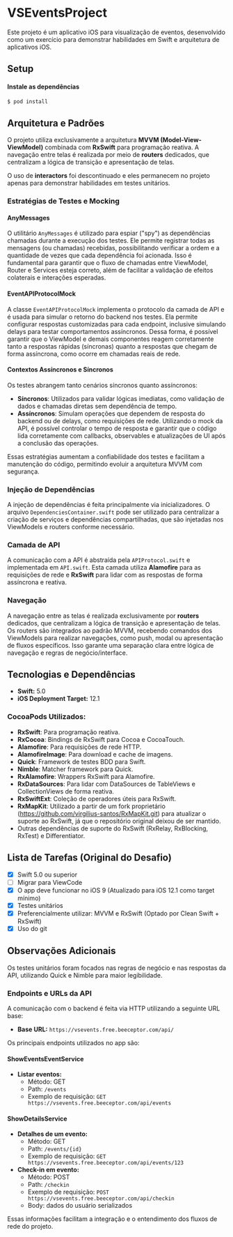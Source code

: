 # VSEventsProject

Este projeto é um aplicativo iOS para visualização de eventos, desenvolvido como um exercício para demonstrar habilidades em Swift e arquitetura de aplicativos iOS.

## Setup

#### Instale as dependências
```bash
$ pod install
```

## Arquitetura e Padrões

O projeto utiliza exclusivamente a arquitetura **MVVM (Model-View-ViewModel)** combinada com **RxSwift** para programação reativa. A navegação entre telas é realizada por meio de **routers** dedicados, que centralizam a lógica de transição e apresentação de telas.

O uso de **interactors** foi descontinuado e eles permanecem no projeto apenas para demonstrar habilidades em testes unitários.

### Estratégias de Testes e Mocking

#### AnyMessages
O utilitário `AnyMessages` é utilizado para espiar ("spy") as dependências chamadas durante a execução dos testes. Ele permite registrar todas as mensagens (ou chamadas) recebidas, possibilitando verificar a ordem e a quantidade de vezes que cada dependência foi acionada. Isso é fundamental para garantir que o fluxo de chamadas entre ViewModel, Router e Services esteja correto, além de facilitar a validação de efeitos colaterais e interações esperadas.

#### EventAPIProtocolMock
A classe `EventAPIProtocolMock` implementa o protocolo da camada de API e é usada para simular o retorno do backend nos testes. Ela permite configurar respostas customizadas para cada endpoint, inclusive simulando delays para testar comportamentos assíncronos. Dessa forma, é possível garantir que o ViewModel e demais componentes reagem corretamente tanto a respostas rápidas (síncronas) quanto a respostas que chegam de forma assíncrona, como ocorre em chamadas reais de rede.

#### Contextos Assíncronos e Síncronos
Os testes abrangem tanto cenários síncronos quanto assíncronos:
- **Síncronos**: Utilizados para validar lógicas imediatas, como validação de dados e chamadas diretas sem dependência de tempo.
- **Assíncronos**: Simulam operações que dependem de resposta do backend ou de delays, como requisições de rede. Utilizando o mock da API, é possível controlar o tempo de resposta e garantir que o código lida corretamente com callbacks, observables e atualizações de UI após a conclusão das operações.

Essas estratégias aumentam a confiabilidade dos testes e facilitam a manutenção do código, permitindo evoluir a arquitetura MVVM com segurança.

### Injeção de Dependências

A injeção de dependências é feita principalmente via inicializadores. O arquivo `DependenciesContainer.swift` pode ser utilizado para centralizar a criação de serviços e dependências compartilhadas, que são injetadas nos ViewModels e routers conforme necessário.

### Camada de API

A comunicação com a API é abstraída pela `APIProtocol.swift` e implementada em `API.swift`. Esta camada utiliza **Alamofire** para as requisições de rede e **RxSwift** para lidar com as respostas de forma assíncrona e reativa.

### Navegação

A navegação entre as telas é realizada exclusivamente por **routers** dedicados, que centralizam a lógica de transição e apresentação de telas. Os routers são integrados ao padrão MVVM, recebendo comandos dos ViewModels para realizar navegações, como push, modal ou apresentação de fluxos específicos. Isso garante uma separação clara entre lógica de navegação e regras de negócio/interface.

## Tecnologias e Dependências

- **Swift:** 5.0
- **iOS Deployment Target:** 12.1

### CocoaPods Utilizados:

- **RxSwift**: Para programação reativa.
- **RxCocoa**: Bindings de RxSwift para Cocoa e CocoaTouch.
- **Alamofire**: Para requisições de rede HTTP.
- **AlamofireImage**: Para download e cache de imagens.
- **Quick**: Framework de testes BDD para Swift.
- **Nimble**: Matcher framework para Quick.
- **RxAlamofire**: Wrappers RxSwift para Alamofire.
- **RxDataSources**: Para lidar com DataSources de TableViews e CollectionViews de forma reativa.
- **RxSwiftExt**: Coleção de operadores úteis para RxSwift.
- **RxMapKit**: Utilizado a partir de um fork proprietário (https://github.com/virgilius-santos/RxMapKit.git) para atualizar o suporte ao RxSwift, já que o repositório original deixou de ser mantido.
- Outras dependências de suporte do RxSwift (RxRelay, RxBlocking, RxTest) e Differentiator.

## Lista de Tarefas (Original do Desafio)

- [x] Swift 5.0 ou superior
- [ ] Migrar para ViewCode
- [x] O app deve funcionar no iOS 9 (Atualizado para iOS 12.1 como target mínimo)
- [x] Testes unitários
- [x] Preferencialmente utilizar: MVVM e RxSwift (Optado por Clean Swift + RxSwift)
- [x] Uso do git

## Observações Adicionais

Os testes unitários foram focados nas regras de negócio e nas respostas da API, utilizando Quick e Nimble para maior legibilidade.

### Endpoints e URLs da API

A comunicação com o backend é feita via HTTP utilizando a seguinte URL base:

- **Base URL:** `https://vsevents.free.beeceptor.com/api/`

Os principais endpoints utilizados no app são:

#### ShowEventsEventService
- **Listar eventos:**
  - Método: GET
  - Path: `/events`
  - Exemplo de requisição: `GET https://vsevents.free.beeceptor.com/api/events`

#### ShowDetailsService
- **Detalhes de um evento:**
  - Método: GET
  - Path: `/events/{id}`
  - Exemplo de requisição: `GET https://vsevents.free.beeceptor.com/api/events/123`
- **Check-in em evento:**
  - Método: POST
  - Path: `/checkin`
  - Exemplo de requisição: `POST https://vsevents.free.beeceptor.com/api/checkin`
  - Body: dados do usuário serializados

Essas informações facilitam a integração e o entendimento dos fluxos de rede do projeto.
